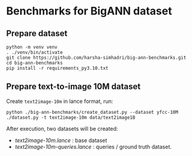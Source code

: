 # Benchmarks for BigANN dataset

## Prepare dataset

```
python -m venv venv
. ./venv/bin/activate
git clone https://github.com/harsha-simhadri/big-ann-benchmarks.git
cd big-ann-benchmarks
pip install -r requirements_py3.10.txt
```

## Prepare text-to-image 10M dataset

Create `text2image-10m` in lance format, run:

```
python ./big-ann-benchmarks/create_dataset.py --dataset yfcc-10M
./dataset.py -t text2image-10m data/text2image1B
```

After execution, two datasets will be created:

- *text2image-10m.lance* : base dataset
- *text2image-10m-queries.lance* : queries / ground truth dataset.


